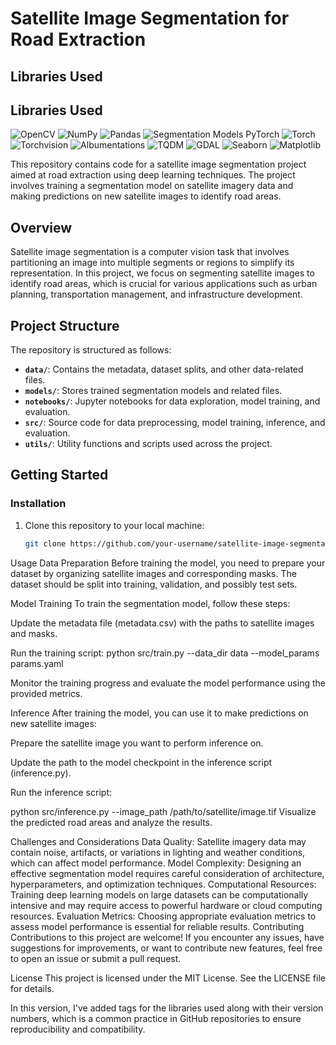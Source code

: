 # Satellite Image Segmentation for Road Extraction

## Libraries Used

## Libraries Used

![OpenCV](https://img.shields.io/badge/OpenCV-4.5.3.56-blue.svg) ![NumPy](https://img.shields.io/badge/NumPy-1.21.2-blue.svg) ![Pandas](https://img.shields.io/badge/Pandas-1.3.3-blue.svg) ![Segmentation Models PyTorch](https://img.shields.io/badge/Segmentation_Models_PyTorch-0.2.0-blue.svg) ![Torch](https://img.shields.io/badge/Torch-1.9.0-blue.svg) ![Torchvision](https://img.shields.io/badge/Torchvision-0.10.0-blue.svg) ![Albumentations](https://img.shields.io/badge/Albumentations-1.0.3-blue.svg) ![TQDM](https://img.shields.io/badge/TQDM-4.62.3-blue.svg) ![GDAL](https://img.shields.io/badge/GDAL-3.3.3-blue.svg) ![Seaborn](https://img.shields.io/badge/Seaborn-0.11.2-blue.svg) ![Matplotlib](https://img.shields.io/badge/Matplotlib-3.4.3-blue.svg)



This repository contains code for a satellite image segmentation project aimed at road extraction using deep learning techniques. The project involves training a segmentation model on satellite imagery data and making predictions on new satellite images to identify road areas.

## Overview

Satellite image segmentation is a computer vision task that involves partitioning an image into multiple segments or regions to simplify its representation. In this project, we focus on segmenting satellite images to identify road areas, which is crucial for various applications such as urban planning, transportation management, and infrastructure development.

## Project Structure

The repository is structured as follows:

- **`data/`**: Contains the metadata, dataset splits, and other data-related files.
- **`models/`**: Stores trained segmentation models and related files.
- **`notebooks/`**: Jupyter notebooks for data exploration, model training, and evaluation.
- **`src/`**: Source code for data preprocessing, model training, inference, and evaluation.
- **`utils/`**: Utility functions and scripts used across the project.

## Getting Started

### Installation

1. Clone this repository to your local machine:

   ```bash
   git clone https://github.com/your-username/satellite-image-segmentation.git

Usage
Data Preparation
Before training the model, you need to prepare your dataset by organizing satellite images and corresponding masks. The dataset should be split into training, validation, and possibly test sets.

Model Training
To train the segmentation model, follow these steps:

Update the metadata file (metadata.csv) with the paths to satellite images and masks.

Run the training script:
python src/train.py --data_dir data --model_params params.yaml

Monitor the training progress and evaluate the model performance using the provided metrics.

Inference
After training the model, you can use it to make predictions on new satellite images:

Prepare the satellite image you want to perform inference on.

Update the path to the model checkpoint in the inference script (inference.py).

Run the inference script:

python src/inference.py --image_path /path/to/satellite/image.tif
Visualize the predicted road areas and analyze the results.


Challenges and Considerations
Data Quality: Satellite imagery data may contain noise, artifacts, or variations in lighting and weather conditions, which can affect model performance.
Model Complexity: Designing an effective segmentation model requires careful consideration of architecture, hyperparameters, and optimization techniques.
Computational Resources: Training deep learning models on large datasets can be computationally intensive and may require access to powerful hardware or cloud computing resources.
Evaluation Metrics: Choosing appropriate evaluation metrics to assess model performance is essential for reliable results.
Contributing
Contributions to this project are welcome! If you encounter any issues, have suggestions for improvements, or want to contribute new features, feel free to open an issue or submit a pull request.

License
This project is licensed under the MIT License. See the LICENSE file for details.


In this version, I've added tags for the libraries used along with their version numbers, which is a common practice in GitHub repositories to ensure reproducibility and compatibility.




